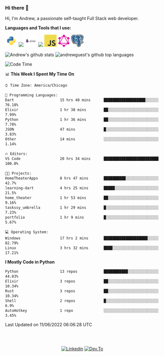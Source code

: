 ### Hi there 👋

Hi, I'm Andrew, a passionate self-taught Full Stack web developer.

**Languages and Tools that I use:**  

<code><img height="40" src="https://raw.githubusercontent.com/github/explore/80688e429a7d4ef2fca1e82350fe8e3517d3494d/topics/python/python.png"></code>
<code><img height="40" src="https://fastapi.tiangolo.com/img/logo-margin/logo-teal.png"></code>
<code><img height="40" src="https://raw.githubusercontent.com/github/explore/d106aa3f6fa091ab80ab5c8cf0d931baff3caaea/topics/elixir/elixir.png"></code>
<code><img height="40" src="https://img.stackshare.io/service/3262/-s9uoLIN.png"></code>
<code><img height="40" src="https://raw.githubusercontent.com/github/explore/80688e429a7d4ef2fca1e82350fe8e3517d3494d/topics/javascript/javascript.png"></code>
<code><img height="40" src="https://raw.githubusercontent.com/github/explore/5c058a388828bb5fde0bcafd4bc867b5bb3f26f3/topics/graphql/graphql.png"></code>
<code><img height="40" src="https://raw.githubusercontent.com/github/explore/80688e429a7d4ef2fca1e82350fe8e3517d3494d/topics/postgresql/postgresql.png"></code>

![Andrew's github stats](https://github-readme-stats.vercel.app/api?username=andrewguest&show_icons=true&theme=vue-dark&count_private=true)
<img height="180em" src="https://github-readme-stats.vercel.app/api/top-langs/?username=andrewguest&theme=vue-dark&layout=compact" alt="andrewguest's github top languages" />

<!--START_SECTION:waka-->
![Code Time](http://img.shields.io/badge/Code%20Time-1%2C096%20hrs%2011%20mins-blue)

📊 **This Week I Spent My Time On** 

```text
⌚︎ Time Zone: America/Chicago

💬 Programming Languages: 
Dart                     15 hrs 40 mins      ███████████████████░░░░░░   76.18% 
Elixir                   1 hr 38 mins        ██░░░░░░░░░░░░░░░░░░░░░░░   7.99% 
Python                   1 hr 36 mins        ██░░░░░░░░░░░░░░░░░░░░░░░   7.78% 
JSON                     47 mins             █░░░░░░░░░░░░░░░░░░░░░░░░   3.83% 
Other                    14 mins             ░░░░░░░░░░░░░░░░░░░░░░░░░   1.14%

🔥 Editors: 
VS Code                  20 hrs 34 mins      █████████████████████████   100.0%

🐱‍💻 Projects: 
HomeTheaterApps          8 hrs 47 mins       ██████████░░░░░░░░░░░░░░░   42.7% 
learning-dart            4 hrs 25 mins       █████░░░░░░░░░░░░░░░░░░░░   21.5% 
home_theater             1 hr 53 mins        ██░░░░░░░░░░░░░░░░░░░░░░░   9.16% 
taskssy_umbrella         1 hr 29 mins        █░░░░░░░░░░░░░░░░░░░░░░░░   7.23% 
portfolio                1 hr 9 mins         █░░░░░░░░░░░░░░░░░░░░░░░░   5.67%

💻 Operating System: 
Windows                  17 hrs 2 mins       ████████████████████░░░░░   82.79% 
Linux                    3 hrs 32 mins       ████░░░░░░░░░░░░░░░░░░░░░   17.21%

```

**I Mostly Code in Python** 

```text
Python                   13 repos            ███████████░░░░░░░░░░░░░░   44.83% 
Elixir                   3 repos             ██░░░░░░░░░░░░░░░░░░░░░░░   10.34% 
Rust                     3 repos             ██░░░░░░░░░░░░░░░░░░░░░░░   10.34% 
Shell                    2 repos             █░░░░░░░░░░░░░░░░░░░░░░░░   6.9% 
AutoHotkey               1 repo              ░░░░░░░░░░░░░░░░░░░░░░░░░   3.45%

```



 Last Updated on 11/06/2022 06:06:28 UTC
<!--END_SECTION:waka-->

<br><br>
<p align="center">
   <a href="https://www.linkedin.com/in/andrew-guest-a891759a" target="_blank"><img src="https://img.shields.io/badge/LinkedIn-0077B5?style=for-the-badge&logo=linkedin&logoColor=white" alt="Linkedin"></a>
  <a href="https://dev.to/aguest" target="_blank"><img src="https://img.shields.io/badge/Dev.to-0A0A0A?style=for-the-badge&logo=dev%2Eto&logoColor=white" alt="Dev.To"></a>
</p>
